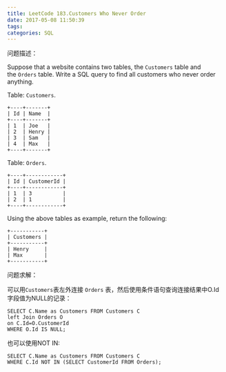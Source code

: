 ```yaml
---
title: LeetCode 183.Customers Who Never Order
date: 2017-05-08 11:50:39
tags:
categories: SQL
---
```


问题描述：

Suppose that a website contains two tables, the `Customers` table and the `Orders` table. Write a SQL query to find all customers who never order anything.

Table: `Customers`.

```
+----+-------+
| Id | Name  |
+----+-------+
| 1  | Joe   |
| 2  | Henry |
| 3  | Sam   |
| 4  | Max   |
+----+-------+

```

Table: `Orders`.

```
+----+------------+
| Id | CustomerId |
+----+------------+
| 1  | 3          |
| 2  | 1          |
+----+------------+

```

Using the above tables as example, return the following:

```
+-----------+
| Customers |
+-----------+
| Henry     |
| Max       |
+-----------+
```

问题求解：

可以用`Customers`表左外连接 `Orders` 表，然后使用条件语句查询连接结果中O.Id字段值为NULL的记录：

```
SELECT C.Name as Customers FROM Customers C 
left Join Orders O 
on C.Id=O.CustomerId 
WHERE O.Id IS NULL;
```

也可以使用NOT IN:

```
SELECT C.Name as Customers FROM Customers C 
WHERE C.Id NOT IN (SELECT CustomerId FROM Orders);
```